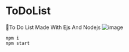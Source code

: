# ToDoList
🎒To Do List Made With Ejs And Nodejs
![image](https://user-images.githubusercontent.com/65026164/190567655-d4b7354f-633c-4ccf-8e20-8017d52466a6.png)


```
npm i
npm start
```

